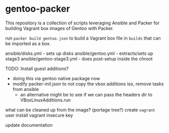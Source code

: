 # gentoo-packer
This repository is a collection of scripts leveraging Ansible and Packer for building Vagrant box images of Gentoo with Packer.

run `packer build gentoo.json` to build a Vagrant box file in `builds` that can be imported as a box.

ansible/disks.yml - sets up disks
ansible/gentoo.yml - extracts/sets up stage3
ansible/gentoo-stage3.yml - does post-setup inside the chroot



TODO:
Install guest additions?
- doing this via gentoo native package now
- modify packer-init.json to not copy the vbox additions iso, remove tasks from ansible
  - an alternative might be to see if we can pass the headers dir to VBoxLinuxAdditions.run

what can be cleaned up from the image? (portage tree?)
create `vagrant` user
install vagrant insecure key


update documentation

